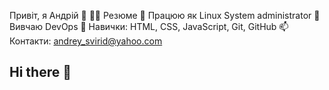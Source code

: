 Привіт, я Андрій 👋
👩‍💻 Резюме
🔭 Працюю як Linux System administrator
🌱 Вивчаю DevOps
🧰 Навички: HTML, CSS, JavaScript, Git, GitHub
📫 Контакти: andrey_svirid@yahoo.com


## Hi there 👋

<!--
**andreysvirid/andreysvirid** is a ✨ _special_ ✨ repository because its `README.md` (this file) appears on your GitHub profile.

Here are some ideas to get you started:

- 🔭 I’m currently working on ...
- 🌱 I’m currently learning ...
- 👯 I’m looking to collaborate on ...
- 🤔 I’m looking for help with ...
- 💬 Ask me about ...
- 📫 How to reach me: ...
- 😄 Pronouns: ...
- ⚡ Fun fact: ...
-->
